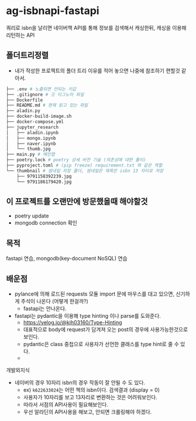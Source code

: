 # ag-isbnapi-fastapi

쿼리로 isbn을 날리면 네이버책 API를 통해 정보를 검색해서
캐싱한뒤, 캐싱을 이용해 리턴하는 API

## 폴더트리정렬
- 내가 작성한 프로젝트의 폴더 트리 이유를 적어 놓으면 나중에 참조하기 편할것 같아서.
```bash
├── .env # 노출되면 안되는 키값
├── .gitignore # 깃 이그노어 파일
├── Dockerfile 
├── README.md # 현재 읽고 있는 파일
├── aladin.py
├── docker-build-image.sh
├── docker-compose.yml
├── jupyter_research
│   ├── aladin.ipynb
│   ├── mongo.ipynb
│   ├── naver.ipynb
│   └── thumb.jpg
├── main.py # 메인앱
├── poetry.lock # poetry 상세 버전 기술 (의존성에 대한 풀이)
├── pyproject.toml # (pip freeze) requirement.txt 와 같은 역할
└── thumbnail # 썸네일 저장 폴더, 썸네일은 제목은 isbn 13 자리로 저장
    ├── 9791158392239.jpg
    └── 9791186179420.jpg
```
## 이 프로젝트를 오랜만에 방문했을때 해야할것
- poetry update
- mongodb connection 확인

## 목적

fastapi 연습, mongodb(key-document NoSQL) 연습

## 배운점

- pylance에 의해 로드된 requests 모듈 import 문에 마우스를 대고 있으면, 신기하게 주석이 나온다 (어떻게 한걸까?)
  - fastapi는 안나온다.
- fastapi는 pydantic을 이용해 type hinting 이나 parse를 도와준다.
  - https://velog.io/@kjh03160/Type-Hinting
  - 대표적으로 body에 request가 담겨져 오는 post의 경우에 사용가능한것으로 보인다.
  - pydantic은 class 중첩으로 사용자가 선언한 클래스를 type hint로 줄 수 있다.
  - 

개발외지식
- 네이버의 경우 10자리 isbn의 경우 작동이 잘 안될 수 도 있다.
  - ex) `k622633024`는 어떤 책의 isbn이다. 검색결과 (display = 0)
  - 사용자가 10자리를 보고 13자리로 변환하는 것은 어려워보인다.
  - 따라서 서점의 API사용이 필요해보인다.
  - 우선 알라딘의 API사용을 해보고, 안되면 크롤링해야 하겠다.
